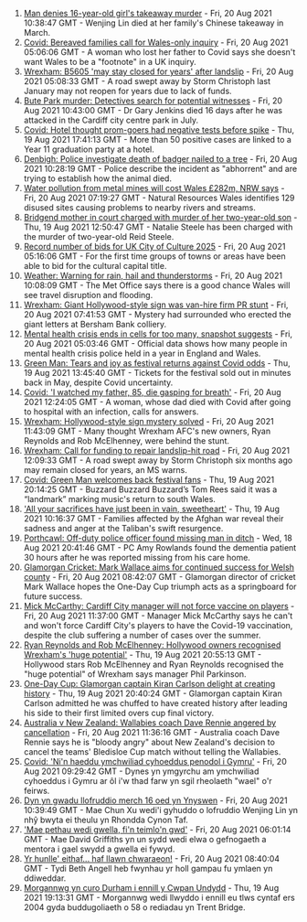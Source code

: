1. [Man denies 16-year-old girl's takeaway murder](https://www.bbc.co.uk/news/uk-wales-58278348) - Fri, 20 Aug 2021 10:38:47 GMT - Wenjing Lin died at her family's Chinese takeaway in March.
2. [Covid: Bereaved families call for Wales-only inquiry](https://www.bbc.co.uk/news/uk-wales-58271577) - Fri, 20 Aug 2021 05:06:06 GMT - A woman who lost her father to Covid says she doesn't want Wales to be a "footnote" in a UK inquiry.
3. [Wrexham: B5605 'may stay closed for years' after landslip](https://www.bbc.co.uk/news/uk-wales-58271578) - Fri, 20 Aug 2021 05:08:33 GMT - A road swept away by Storm Christoph last January may not reopen for years due to lack of funds.
4. [Bute Park murder: Detectives search for potential witnesses](https://www.bbc.co.uk/news/uk-wales-58278349) - Fri, 20 Aug 2021 10:43:00 GMT - Dr Gary Jenkins died 16 days after he was attacked in the Cardiff city centre park in July.
5. [Covid: Hotel thought prom-goers had negative tests before spike](https://www.bbc.co.uk/news/uk-wales-58269876) - Thu, 19 Aug 2021 17:41:13 GMT - More than 50 positive cases are linked to a Year 11 graduation party at a hotel.
6. [Denbigh: Police investigate death of badger nailed to a tree](https://www.bbc.co.uk/news/uk-wales-58281232) - Fri, 20 Aug 2021 10:28:19 GMT - Police describe the incident as "abhorrent" and are trying to establish how the animal died.
7. [Water pollution from metal mines will cost Wales £282m, NRW says](https://www.bbc.co.uk/news/uk-wales-58276244) - Fri, 20 Aug 2021 07:19:27 GMT - Natural Resources Wales identifies 129 disused sites causing problems to nearby rivers and streams.
8. [Bridgend mother in court charged with murder of her two-year-old son](https://www.bbc.co.uk/news/uk-wales-58260646) - Thu, 19 Aug 2021 12:50:47 GMT - Natalie Steele has been charged with the murder of two-year-old Reid Steele.
9. [Record number of bids for UK City of Culture 2025](https://www.bbc.co.uk/news/uk-england-58272630) - Fri, 20 Aug 2021 05:16:06 GMT - For the first time groups of towns or areas have been able to bid for the cultural capital title.
10. [Weather: Warning for rain, hail and thunderstorms](https://www.bbc.co.uk/news/uk-wales-58279099) - Fri, 20 Aug 2021 10:08:09 GMT - The Met Office says there is a good chance Wales will see travel disruption and flooding.
11. [Wrexham: Giant Hollywood-style sign was van-hire firm PR stunt](https://www.bbc.co.uk/news/uk-wales-58278346) - Fri, 20 Aug 2021 07:41:53 GMT - Mystery had surrounded who erected the giant letters at Bersham Bank colliery.
12. [Mental health crisis ends in cells for too many, snapshot suggests](https://www.bbc.co.uk/news/uk-58270064) - Fri, 20 Aug 2021 05:03:46 GMT - Official data shows how many people in mental health crisis police held in a year in England and Wales.
13. [Green Man: Tears and joy as festival returns against Covid odds](https://www.bbc.co.uk/news/uk-wales-58267969) - Thu, 19 Aug 2021 13:45:40 GMT - Tickets for the festival sold out in minutes back in May, despite Covid uncertainty.
14. [Covid: 'I watched my father, 85, die gasping for breath'](https://www.bbc.co.uk/news/uk-wales-58278351) - Fri, 20 Aug 2021 12:24:05 GMT - A woman, whose dad died with Covid after going to hospital with an infection, calls for answers.
15. [Wrexham: Hollywood-style sign mystery solved](https://www.bbc.co.uk/news/uk-wales-58281233) - Fri, 20 Aug 2021 11:43:09 GMT - Many thought Wrexham AFC's new owners, Ryan Reynolds and Rob McElhenney, were behind the stunt.
16. [Wrexham: Call for funding to repair landslip-hit road](https://www.bbc.co.uk/news/uk-wales-58275493) - Fri, 20 Aug 2021 12:09:33 GMT - A road swept away by Storm Christoph six months ago may remain closed for years, an MS warns.
17. [Covid: Green Man welcomes back festival fans](https://www.bbc.co.uk/news/uk-wales-58275958) - Thu, 19 Aug 2021 20:14:25 GMT - Buzzard Buzzard Buzzard’s Tom Rees said it was a “landmark” marking music's return to south Wales.
18. ['All your sacrifices have just been in vain, sweetheart'](https://www.bbc.co.uk/news/uk-58267755) - Thu, 19 Aug 2021 10:16:37 GMT - Families affected by the Afghan war reveal their sadness and anger at the Taliban's swift resurgence.
19. [Porthcawl: Off-duty police officer found missing man in ditch](https://www.bbc.co.uk/news/uk-wales-58262831) - Wed, 18 Aug 2021 20:41:46 GMT - PC Amy Rowlands found the dementia patient 30 hours after he was reported missing from his care home.
20. [Glamorgan Cricket: Mark Wallace aims for continued success for Welsh county](https://www.bbc.co.uk/sport/cricket/58279610) - Fri, 20 Aug 2021 08:42:07 GMT - Glamorgan director of cricket Mark Wallace hopes the One-Day Cup triumph acts as a springboard for future success.
21. [Mick McCarthy: Cardiff City manager will not force vaccine on players](https://www.bbc.co.uk/sport/football/58279616) - Fri, 20 Aug 2021 11:37:00 GMT - Manager Mick McCarthy says he can't and won't force Cardiff City's players to have the Covid-19 vaccination, despite the club suffering a number of cases over the summer.
22. [Ryan Reynolds and Rob McElhenney: Hollywood owners recognised Wrexham's 'huge potential'](https://www.bbc.co.uk/sport/football/58259801) - Thu, 19 Aug 2021 20:55:13 GMT - Hollywood stars Rob McElhenney and Ryan Reynolds recognised the "huge potential" of Wrexham says manager Phil Parkinson.
23. [One-Day Cup: Glamorgan captain Kiran Carlson delight at creating history](https://www.bbc.co.uk/sport/cricket/58275483) - Thu, 19 Aug 2021 20:40:24 GMT - Glamorgan captain Kiran Carlson admitted he was chuffed to have created history after leading his side to their first limited overs cup final victory.
24. [Australia v New Zealand: Wallabies coach Dave Rennie angered by cancellation](https://www.bbc.co.uk/sport/rugby-union/58278473) - Fri, 20 Aug 2021 11:36:16 GMT - Australia coach Dave Rennie says he is "bloody angry" about New Zealand's decision to cancel the teams' Bledisloe Cup match without telling the Wallabies.
25. [Covid: 'Ni'n haeddu ymchwiliad cyhoeddus penodol i Gymru'](https://www.bbc.co.uk/newyddion/58271933) - Fri, 20 Aug 2021 09:29:42 GMT - Dynes yn ymgyrchu am ymchwiliad cyhoeddus i Gymru ar ôl i'w thad farw yn sgil rheolaeth "wael" o'r feirws.
26. [Dyn yn gwadu llofruddio merch 16 oed yn Ynyswen](https://www.bbc.co.uk/newyddion/58281393) - Fri, 20 Aug 2021 10:39:49 GMT - Mae Chun Xu wedi'i gyhuddo o lofruddio Wenjing Lin yn nhŷ bwyta ei theulu yn Rhondda Cynon Taf.
27. ['Mae pethau wedi gwella, fi'n teimlo'n gwd'](https://www.bbc.co.uk/newyddion/58270286) - Fri, 20 Aug 2021 06:01:14 GMT - Mae David Griffiths yn un sydd wedi elwa o gefnogaeth a mentora i gael swydd a gwella ei fywyd.
28. [Yr hunlle' eithaf... haf llawn chwaraeon!](https://www.bbc.co.uk/newyddion/58187206) - Fri, 20 Aug 2021 08:40:04 GMT - Tydi Beth Angell heb fwynhau yr holl gampau fu ymlaen yn ddiweddar.
29. [Morgannwg yn curo Durham i ennill y Cwpan Undydd](https://www.bbc.co.uk/newyddion/58272328) - Thu, 19 Aug 2021 19:13:31 GMT - Morgannwg wedi llwyddo i ennill eu tlws cyntaf ers 2004 gyda buddugoliaeth o 58 o rediadau yn Trent Bridge.

